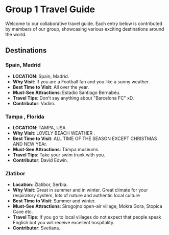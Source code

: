 # Group 1 Travel Guide

Welcome to our collaborative travel guide. Each entry below is contributed by members of our group, showcasing various exciting destinations around the world.

## Destinations

### Spain, Madrid 

 - **LOCATION**: Spain, Madrid.
 - **Why Visit**: If you are a Football fan and you like a sunny weather.
 - **Best Time to Visit**: All over the year.
 - **Must-See Attractions**: Estadio Santiago Bernabéu.
 - **Travel Tips**: Don't say anything about "Barcelona FC" xD.
 - **Contributor**: Vadim.


### Tampa , Florida 

  - **LOCATION**: TAMPA, USA
  - **Why Visit**: LOVELY BEACH WEATHER .
  - **Best Time to Visit**: ALL TIME OF THE SEASON EXCEPT CHRISTMAS AND NEW YEAr.
  - **Must-See Attractions**: Tampa museums.
  - **Travel Tips**: Take  your swim trunk with you.
  - **Contributor**: David Edwin.


### Zlatibor

- **Location**: Zlatibor, Serbia.
- **Why Visit**: Great in summer and in winter. Great climate for your respiratory system, lots of nature and authentic local culture
- **Best Time to Visit**: Summer and winter.
- **Must-See Attractions**: Sirogojno open-air village, Mokra Gora, Stopica Cave etc.
- **Travel Tips**: If you go to local villages do not expect that people speak English but you will receive excellent hospitality.
- **Contributor**: Svetlana.